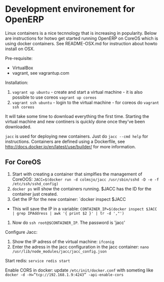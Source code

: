 Development environement for OpenERP
====================================

Linux containers is a nice tecnnology that is increasing in popularity. Below are instructions
for hotwo get started running OpenERP on CoreOS which is using docker containers. See README-OSX.md
for instruction about howto install on OSX.


Pre-requisite:

 * VirtualBox
 * vagrant, see vagrantup.com


Installation:

1. `vagrant up ubuntu` - create and start a virtual machine - it is also possible to use coreos `vagrant up coreos` 
1. `vagrant ssh ubuntu` - login to the virtual machine - for coreos do `vagrant ssh coreos`

It will take some time to download everything the first time. Starting the virtual machine and
new continers is quickly done once they've been downloaded.

`jacc` is used for deploying new containers. Just do `jacc --cmd help` for instructions. Containers are defined using a Dockerfile,
see http://docs.docker.io/en/latest/use/builder/ for more information.



## For CoreOS

1. Start with creating a container that simplfies the management of CoreOOS: `JACC=$(docker run -d colmsjo/jacc /usr/sbin/sshd -D -e -f /etc/ssh/sshd_config)`
1. `docker ps` will show the containers running. $JACC has the ID for the container just created.
1. Get the IP for the new container: `docker inspect $JACC
 * This will save the IP in a variable: `CONTAINER_IP=$(docker inspect $JACC | grep IPAddress | awk '{ print $2 }' | tr -d ',"')`
1. Now do `ssh root@$CONTAINER_IP`. The password is 'jacc'


Configure Jacc:

1. Show the IP adress of the virtual machine: `ifconig`
1. Enter the adress in the jacc configuration in the jacc container: `nano /usr/lib/node_modules/jacc/jacc_config.json`


Start redis: `service redis start`

Enable CORS in docker: update `/etc/init/docker.conf` with someting like `docker -d -H=”tcp://192.168.1.9:4243” -api-enable-cors`

